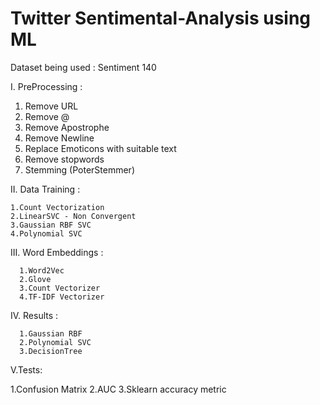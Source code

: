# Twitter Sentimental-Analysis using ML
Dataset being used : Sentiment 140

I. PreProcessing :

  1. Remove URL
  2. Remove @
  3. Remove Apostrophe
  4. Remove Newline
  5. Replace Emoticons with suitable text
  6. Remove stopwords
  7. Stemming (PoterStemmer)
 
 II. Data Training :
 
    1.Count Vectorization
    2.LinearSVC - Non Convergent
    3.Gaussian RBF SVC
    4.Polynomial SVC
 
 III. Word Embeddings :
 
      1.Word2Vec
      2.Glove
      3.Count Vectorizer
      4.TF-IDF Vectorizer
    
    
 IV. Results :
 
      1.Gaussian RBF
      2.Polynomial SVC
      3.DecisionTree
   
  V.Tests:
  
  1.Confusion Matrix
  2.AUC
  3.Sklearn accuracy metric
 
